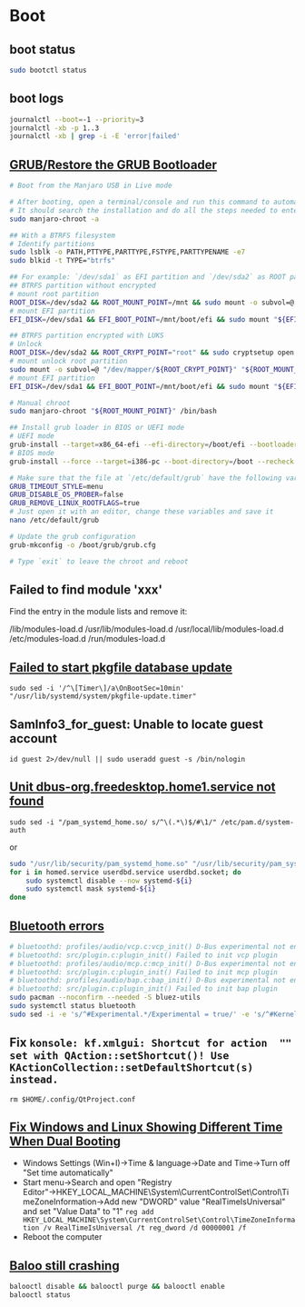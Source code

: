 # Boot
## boot status
```bash
sudo bootctl status
```

## boot logs
```bash
journalctl --boot=-1 --priority=3
journalctl -xb -p 1..3
journalctl -xb | grep -i -E 'error|failed'
```

## [GRUB/Restore the GRUB Bootloader](https://wiki.manjaro.org/index.php/GRUB/Restore_the_GRUB_Bootloader)
```bash
# Boot from the Manjaro USB in Live mode

# After booting, open a terminal/console and run this command to automatically mount Manjaro installation
# It should search the installation and do all the steps needed to enter it
sudo manjaro-chroot -a

## With a BTRFS filesystem
# Identify partitions
sudo lsblk -o PATH,PTTYPE,PARTTYPE,FSTYPE,PARTTYPENAME -e7
sudo blkid -t TYPE="btrfs"

## For example: `/dev/sda1` as EFI partition and `/dev/sda2` as ROOT partition
## BTRFS partition without encrypted
# mount root partition
ROOT_DISK=/dev/sda2 && ROOT_MOUNT_POINT=/mnt && sudo mount -o subvol=@ "${ROOT_DISK}" "${ROOT_MOUNT_POINT}"
# mount EFI partition
EFI_DISK=/dev/sda1 && EFI_BOOT_POINT=/mnt/boot/efi && sudo mount "${EFI_DISK}" "${EFI_BOOT_POINT}"

## BTRFS partition encrypted with LUKS
# Unlock
ROOT_DISK=/dev/sda2 && ROOT_CRYPT_POINT="root" && sudo cryptsetup open "${ROOT_DISK}" "${ROOT_CRYPT_POINT}"
# mount unlock root partition
sudo mount -o subvol=@ "/dev/mapper/${ROOT_CRYPT_POINT}" "${ROOT_MOUNT_POINT}"
# mount EFI partition
EFI_DISK=/dev/sda1 && EFI_BOOT_POINT=/mnt/boot/efi && sudo mount "${EFI_DISK}" "${EFI_BOOT_POINT}"

# Manual chroot
sudo manjaro-chroot "${ROOT_MOUNT_POINT}" /bin/bash

## Install grub loader in BIOS or UEFI mode
# UEFI mode
grub-install --target=x86_64-efi --efi-directory=/boot/efi --bootloader-id=manjaro --recheck
# BIOS mode
grub-install --force --target=i386-pc --boot-directory=/boot --recheck

# Make sure that the file at `/etc/default/grub` have the following variables (without a `#` in front of)
GRUB_TIMEOUT_STYLE=menu
GRUB_DISABLE_OS_PROBER=false
GRUB_REMOVE_LINUX_ROOTFLAGS=true
# Just open it with an editor, change these variables and save it
nano /etc/default/grub

# Update the grub configuration
grub-mkconfig -o /boot/grub/grub.cfg

# Type `exit` to leave the chroot and reboot
```

## Failed to find module 'xxx'
Find the entry in the module lists and remove it:

/lib/modules-load.d
/usr/lib/modules-load.d
/usr/local/lib/modules-load.d
/etc/modules-load.d
/run/modules-load.d


## [Failed to start pkgfile database update](https://forum.manjaro.org/t/failed-failed-to-start-pkgfile-database-update/31731/46)
`sudo sed -i '/^\[Timer\]/a\OnBootSec=10min' "/usr/lib/systemd/system/pkgfile-update.timer"`


## SamInfo3_for_guest: Unable to locate guest account
`id guest 2>/dev/null || sudo useradd guest -s /bin/nologin`


## [Unit dbus-org.freedesktop.home1.service not found](https://forum.manjaro.org/t/systemd-homed-annoyance-when-disabled-the-journal-log-is-literally-spammed/32498)
`sudo sed -i "/pam_systemd_home.so/ s/^\(.*\)$/#\1/" /etc/pam.d/system-auth`

or
```bash
sudo "/usr/lib/security/pam_systemd_home.so" "/usr/lib/security/pam_systemd_home.so.bak"
for i in homed.service userdbd.service userdbd.socket; do
    sudo systemctl disable --now systemd-${i}
    sudo systemctl mask systemd-${i}
done
```

## [Bluetooth errors](https://www.reddit.com/r/archlinux/comments/yu9az9/bluetooth_errors_since_2_days_ago/)
```bash
# bluetoothd: profiles/audio/vcp.c:vcp_init() D-Bus experimental not enabled
# bluetoothd: src/plugin.c:plugin_init() Failed to init vcp plugin
# bluetoothd: profiles/audio/mcp.c:mcp_init() D-Bus experimental not enabled
# bluetoothd: src/plugin.c:plugin_init() Failed to init mcp plugin
# bluetoothd: profiles/audio/bap.c:bap_init() D-Bus experimental not enabled
# bluetoothd: src/plugin.c:plugin_init() Failed to init bap plugin
sudo pacman --noconfirm --needed -S bluez-utils
sudo systemctl status bluetooth
sudo sed -i -e 's/^#Experimental.*/Experimental = true/' -e 's/^#KernelExperimental.*/KernelExperimental = true/' /etc/bluetooth/main.conf
```

## Fix `konsole: kf.xmlgui: Shortcut for action  "" set with QAction::setShortcut()! Use KActionCollection::setDefaultShortcut(s) instead.`
`rm $HOME/.config/QtProject.conf`

## [Fix Windows and Linux Showing Different Time When Dual Booting](https://windowsloop.com/fix-windows-and-linux-showing-different-time-when-dual-booting/)
- Windows Settings (Win+I)→Time & language→Date and Time→Turn off "Set time automatically"
- Start menu→Search and open "Registry Editor"→HKEY_LOCAL_MACHINE\System\CurrentControlSet\Control\TimeZoneInformation→Add new "DWORD" value "RealTimeIsUniversal" and set "Value Data" to "1"
`reg add HKEY_LOCAL_MACHINE\System\CurrentControlSet\Control\TimeZoneInformation /v RealTimeIsUniversal /t reg_dword /d 00000001 /f`
- Reboot the computer


## [Baloo still crashing](https://forum.manjaro.org/t/baloo-still-crashing/130024)
```bash
balooctl disable && balooctl purge && balooctl enable
balooctl status
```